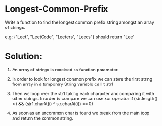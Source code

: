 # Longest-Common-Prefix
Write a function to find the longest common prefix string amongst an array of strings.


 e.g: {"Leet", "LeetCode", "Leeters", "Leeds"}
 should return "Lee"
 
# Solution:

1. An array of strings is received as function parameter.

2. In order to look for longest common prefix we can store the first string from array in a temporary String variable call it str1

3. Then  we loop over the str1 taking each character and comparing it with other strings. In order to compare we can use xor operator
if (str.length() > i && (str1.charAt(i) ^ str.charAt(i)) == 0)

4. As soon as an uncommon char is found we break from the main loop and return the common string.
